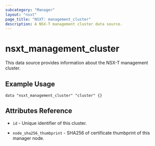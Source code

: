 ```yaml
---
subcategory: "Manager"
layout: "nsxt"
page_title: "NSXT: management_cluster"
description: A NSX-T management cluster data source.
---
```


# nsxt_management_cluster

This data source provides information about the NSX-T management cluster.

## Example Usage

```hcl
data "nsxt_management_cluster" "cluster" {}
```

## Attributes Reference

* `id` - Unique identifier of this cluster.

* `node_sha256_thumbprint` - SHA256 of certificate thumbprint of this manager node.

